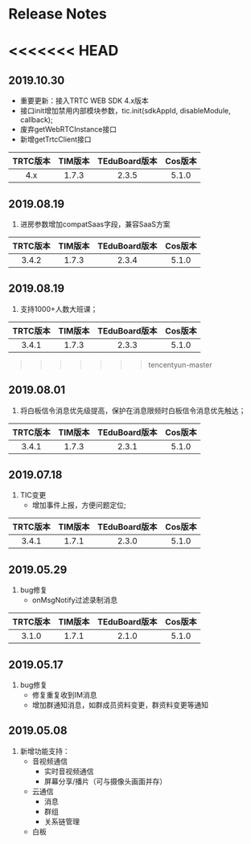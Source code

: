 # Release Notes

<<<<<<< HEAD
=======
## 2019.10.30

- 重要更新：接入TRTC WEB SDK 4.x版本
- 接口init增加禁用内部模块参数，tic.init(sdkAppId, disableModule, callback);
- 废弃getWebRTCInstance接口
- 新增getTrtcClient接口

| TRTC版本 | TIM版本 | TEduBoard版本 | Cos版本 |
| :-: | :-: | :-: | :-: |
| 4.x | 1.7.3 | 2.3.5 | 5.1.0 |

## 2019.08.19
1. 进房参数增加compatSaas字段，兼容SaaS方案

| TRTC版本 | TIM版本 | TEduBoard版本 | Cos版本 |
| :-: | :-: | :-: | :-: |
| 3.4.2 | 1.7.3 | 2.3.4 | 5.1.0 |

## 2019.08.19
1. 支持1000+人数大班课；

| TRTC版本 | TIM版本 | TEduBoard版本 | Cos版本 |
| :-: | :-: | :-: | :-: |
| 3.4.1 | 1.7.3 | 2.3.3 | 5.1.0 |

>>>>>>> tencentyun-master
## 2019.08.01
1. 将白板信令消息优先级提高，保护在消息限频时白板信令消息优先触达；

| TRTC版本 | TIM版本 | TEduBoard版本 | Cos版本 |
| :-: | :-: | :-: | :-: |
| 3.4.1 | 1.7.3 | 2.3.1 | 5.1.0 |

## 2019.07.18
1. TIC变更
    - 增加事件上报，方便问题定位;

| TRTC版本 | TIM版本 | TEduBoard版本 | Cos版本 |
| :-: | :-: | :-: | :-: |
| 3.4.1 | 1.7.1 | 2.3.0 | 5.1.0 |

## 2019.05.29
1. bug修复
    - onMsgNotify过滤录制消息

| TRTC版本 | TIM版本 | TEduBoard版本 | Cos版本 |
| :-: | :-: | :-: | :-: |
| 3.1.0 | 1.7.1 | 2.1.0 | 5.1.0 |


## 2019.05.17

1. bug修复
    - 修复重复收到IM消息
    - 增加群通知消息，如群成员资料变更，群资料变更等通知

## 2019.05.08

1. 新增功能支持：
	 - 音视频通信
        - 实时音视频通信
        - 屏幕分享/播片（可与摄像头画面并存）
    - 云通信
        - 消息
        - 群组
        - 关系链管理
    - 白板

